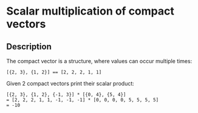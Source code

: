 # Scalar multiplication of compact vectors

## Description

The compact vector is a structure, where values can occur multiple times:

    [{2, 3}, {1, 2}] == [2, 2, 2, 1, 1]

Given 2 compact vectors print their scalar product:

    [{2, 3}, {1, 2}, {-1, 3}] * [{0, 4}, {5, 4}]
    = [2, 2, 2, 1, 1, -1, -1, -1] * [0, 0, 0, 0, 5, 5, 5, 5]
    = -10
